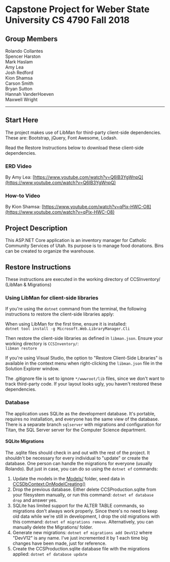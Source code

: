 # Capstone Project for Weber State University CS 4790 Fall 2018

## Group Members

Rolando Collantes  
Spencer Harston  
Mark Haslam  
Amy Lea  
Josh Redford  
Kion Shamsa  
Carson Smith  
Bryan Sutton  
Hannah VanderHoeven  
Maxwell Wright

---

## Start Here

The project makes use of LibMan for third-party client-side dependencies.  These are: Bootstrap, jQuery, Font Awesome, Lodash.

Read the Restore Instructions below to download these client-side dependencies.

### ERD Video

By Amy Lea: [https://www.youtube.com/watch?v=Q6IB3YgWnpQ](https://www.youtube.com/watch?v=Q6IB3YgWnpQ)

### How-to Video

By Kion Shamsa: [https://www.youtube.com/watch?v=qPix-HWC-O8](https://www.youtube.com/watch?v=qPix-HWC-O8)

## Project Description

This ASP.NET Core application is an inventory manager for Catholic Community Services of Utah.  Its purpose is to manage food donations.  Bins can be created to organize the warehouse.

## Restore Instructions

These instructions are executed in the working directory of CCSInventory/ (LibMan & Migrations)

### Using LibMan for client-side libraries

If you're using the `dotnet` command from the terminal, the following instructions to restore the client-side libraries apply:

When using LibMan for the first time, ensure it is installed:  
`dotnet tool install -g Microsoft.Web.LibraryManager.Cli`

Then restore the client-side libraries as defined in `libman.json`.  Ensure your working directory is `CCSInventory/`:  
`libman restore`

If you're using Visual Studio, the option to "Restore Client-Side Libraries" is available in the context menu when right-clicking the `libman.json` file in the Solution Explorer window.

The .gitignore file is set to ignore `*/wwwroot/lib` files, since we don't want to track third-party code.  If your layout looks ugly, you haven't restored these dependencies.

### Database

The application uses SQLite as the development database.  It's portable, requires no installation, and everyone has the same view of the database.  There is a separate branch `sqlserver` with migrations and configuration for Titan, the SQL Server server for the Computer Science department.

#### SQLite Migrations

The .sqlite files should check in and out with the rest of the project. It shouldn't be necessary for every individual to "update" or create the database.  One person can handle the migrations for everyone (usually Rolando).  But just in case, you can do so using the `dotnet ef` commands:  

1. Update the models in the [Models/](CCSInventory/Models/) folder, seed data in [CCSDbContext.OnModelCreating()](CCSInventory/Models/CCSDbContext.cs)
2. Drop the previous database.  Either delete CCSProduction.sqlite from your filesystem manually, or run this command: `dotnet ef database drop` and answer yes.
3. SQLite has limited support for the ALTER TABLE commands, so migrations don't always work properly. Since there's no need to keep old data while we're still in development, I drop the old migrations with this command: `dotnet ef migrations remove`.  Alternatively, you can manually delete the Migrations/ folder.
4. Generate new migrations: `dotnet ef migrations add DevV12` where "DevV12" is any name.  I've just incremented it by 1 each time big changes have been made, just for reference.
5. Create the CCSProduction.sqlite database file with the migrations applied: `dotnet ef database update`

